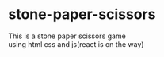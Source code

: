 # stone-paper-scissors

This is a stone paper scissors game
<br>
using html css and js(react is on the way)

